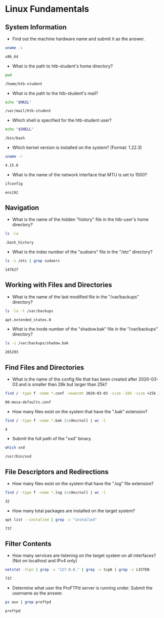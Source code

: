 # Linux Fundamentals

## System Information
- Find out the machine hardware name and submit it as the answer.
```sh
uname -i
```

```sh
x86_64
```

- What is the path to htb-student's home directory?
```sh
pwd
```

```sh
/home/htb-student
```

- What is the path to the htb-student's mail?
```sh
echo "$MAIL"
```

```sh
/var/mail/htb-student
```

- Which shell is specified for the htb-student user?
```sh
echo "$SHELL"
```

```sh
/bin/bash
```

- Which kernel version is installed on the system? (Format: 1.22.3)
```sh
uname -r
```

```sh
4.15.0
```

- What is the name of the network interface that MTU is set to 1500?
```sh
ifconfig
```

```sh
ens192
```

## Navigation
-  What is the name of the hidden "history" file in the htb-user's home directory?
```sh
ls -la
```

```sh
.bash_history
```

- What is the index number of the "sudoers" file in the "/etc" directory?
```sh
ls -i /etc | grep sudoers
```

```sh
147627
```

## Working with Files and Directories
- What is the name of the last modified file in the "/var/backups" directory?
```sh
ls -la -t /var/backups
```

```sh
apt.extended_states.0
```

- What is the inode number of the "shadow.bak" file in the "/var/backups" directory?
```sh
ls -i /var/backups/shadow.bak
```

```sh
265293
```

## Find Files and Directories
- What is the name of the config file that has been created after 2020-03-03 and is smaller than 28k but larger than 25k?
```sh
find / -type f -name *.conf -newermt 2020-03-03 -size -28k -size +25k 2>/dev/null
```

```sh
00-mesa-defaults.conf
```

- How many files exist on the system that have the ".bak" extension?
```sh
find / -type f -name *.bak 2>/dev/null | wc -l
```

```sh
4
```

- Submit the full path of the "xxd" binary.
```sh
which xxd
```

```sh
/usr/bin/xxd
```

## File Descriptors and Redirections
- How many files exist on the system that have the ".log" file extension? 
```sh
find / -type f -name *.log 2>/dev/null | wc -l
```

```sh
32
```
- How many total packages are installed on the target system?
```sh
apt list --installed | grep -c "installed"
```

```sh
737
```

## Filter Contents
- How many services are listening on the target system on all interfaces? (Not on localhost and IPv4 only)
```sh
netstat -tlpn | grep -v "127.0.0." | grep -v tcp6 | grep -c LISTEN
```

```sh
737
```

- Determine what user the ProFTPd server is running under. Submit the username as the answer.
```sh
ps aux | grep proftpd
```

```sh
proftpd
```